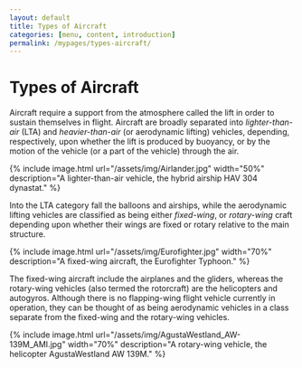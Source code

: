 ```yaml
---
layout: default
title: Types of Aircraft
categories: [menu, content, introduction]
permalink: /mypages/types-aircraft/
---
```


# Types of Aircraft

Aircraft require a support from the atmosphere called the lift in order to sustain
themselves in flight. Aircraft are broadly separated into
*lighter-than-air* (LTA) and *heavier-than-air* (or aerodynamic lifting) vehicles, depending,
respectively, upon whether the lift is produced by buoyancy, or by the motion of
the vehicle (or a part of the vehicle) through the air.

{% include image.html
  url="/assets/img/Airlander.jpg"
  width="50%"
  description="A lighter-than-air vehicle, the hybrid airship HAV 304 dynastat."
  %}

Into the LTA category fall the
balloons and airships, while the aerodynamic lifting vehicles are classified as being
either *fixed-wing*, or *rotary-wing* craft depending upon whether their wings are fixed
or rotary relative to the main structure.

{% include image.html
  url="/assets/img/Eurofighter.jpg"
  width="70%"
  description="A fixed-wing aircraft, the Eurofighter Typhoon."
  %}

The fixed-wing aircraft include the airplanes
and the gliders, whereas the rotary-wing vehicles (also termed the rotorcraft) are
the helicopters and autogyros. Although there is no flapping-wing flight vehicle
currently in operation, they can be thought of as being aerodynamic vehicles in a
class separate from the fixed-wing and the rotary-wing vehicles.

{% include image.html
  url="/assets/img/AgustaWestland_AW-139M_AMI.jpg"
  width="70%"
  description="A rotary-wing vehicle, the helicopter AgustaWestland AW 139M."
  %}
